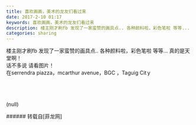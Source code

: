 ```yaml
---
title: 喜欢画画，美术的龙友们看过来
date: 2017-2-10 01:17
keywords: 喜欢画画，美术的龙友们看过来
description: 楼主刚才刷fb 发现了一家蛮赞的画具点.. 各种颜料啦，彩色笔啦 等等... 真的是天堂啊！话不多说 请看图片！在serrendra piazza，mcarthur avenue，BGC ，Taguig Cit y(null) 
categories: sharing
---
```

<td class="t_f" id="postmessage_553239">

楼主刚才刷fb 发现了一家蛮赞的画具点.. 各种颜料啦，彩色笔啦 等等... 真的是天堂啊！<br/>
话不多说 请看图片！<br/>
在serrendra piazza，mcarthur avenue，BGC ，Taguig Cit y<br/>
<img alt="" border="0" class="zoom" data-cf-modified-fe6dd352876614c11b7c80e1-="" file="http://www.flw.ph/data/appbyme/upload/image/201702/10/jNqdwJRMpHXY.jpg" id="aimg_Uwf36" lazyloadthumb="1" onclick="" onmouseover="" src="http://www.flw.ph/data/appbyme/upload/image/201702/10/jNqdwJRMpHXY.jpg"/><br/>
<br/>
<img alt="" border="0" class="zoom" data-cf-modified-fe6dd352876614c11b7c80e1-="" file="http://www.flw.ph/data/appbyme/upload/image/201702/10/HUydTJLcJT3Z.jpg" id="aimg_s73f1" lazyloadthumb="1" onclick="" onmouseover="" src="http://www.flw.ph/data/appbyme/upload/image/201702/10/HUydTJLcJT3Z.jpg"/><br/>
<br/>
<img alt="" border="0" class="zoom" data-cf-modified-fe6dd352876614c11b7c80e1-="" file="http://www.flw.ph/data/appbyme/upload/image/201702/10/yvCV5LfsFeC4.jpg" id="aimg_dRr4R" lazyloadthumb="1" onclick="" onmouseover="" src="http://www.flw.ph/data/appbyme/upload/image/201702/10/yvCV5LfsFeC4.jpg"/><br/>
<br/>
<img alt="" border="0" class="zoom" data-cf-modified-fe6dd352876614c11b7c80e1-="" file="http://www.flw.ph/data/appbyme/upload/image/201702/10/NYB5RJ30G41r.jpg" id="aimg_T2G2Q" lazyloadthumb="1" onclick="" onmouseover="" src="http://www.flw.ph/data/appbyme/upload/image/201702/10/NYB5RJ30G41r.jpg"/><br/>
<br/>
<img alt="" border="0" class="zoom" data-cf-modified-fe6dd352876614c11b7c80e1-="" file="http://www.flw.ph/data/appbyme/upload/image/201702/10/rfVOC4sCWA6h.jpg" id="aimg_yus55" lazyloadthumb="1" onclick="" onmouseover="" src="http://www.flw.ph/data/appbyme/upload/image/201702/10/rfVOC4sCWA6h.jpg"/><br/>
(null) <br/>
</td>
###### 转载自[菲龙网]